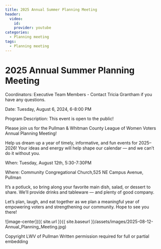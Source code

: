```yaml
---
title: 2025 Annual Summer Planning Meeting
header:
  video:
    id: 
    provider: youtube
categories:
  - Planning meeting
tags:
  - Planning meeting
---
```

# 2025 Annual Summer Planning Meeting

Coordinators: Executive Team Members - Contact Tricia Grantham if you have any questions.

Date: Tuesday, August 6, 2024, 6-8:00 PM

Program Description: This event is open to the public!

Please join us for the Pullman & Whitman County League of Women Voters Annual Planning Meeting!

Help us dream up a year of timely, informative, and fun events for 2025–2026! Your ideas and energy will help shape our calendar — and we can’t do it without you.

When: Tuesday, August 12th, 5:30-7:30PM

Where: Community Congregational Church,525 NE Campus Avenue, Pullman

It’s a potluck, so bring along your favorite main dish, salad, or dessert to share. We’ll provide drinks and tableware — and plenty of good company.

Let’s plan, laugh, and eat together as we plan a meaningful year of empowering voters and strengthening our community. Hope to see you there!


![image-center]({{ site.url }}{{ site.baseurl }}/assets/images/2025-08-12-Annual_Planning_Meeting.jpg)

Copyright LWV of Pullman
Written permission required for full or partial embedding

<!---change the title to whatever you want the post to be titled
change the ID out to the end of the youtube link https://youtu.be/r61ARK4Qv9c -->
